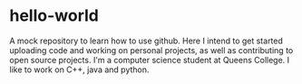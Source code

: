 # hello-world
A mock repository to learn how to use github. Here I intend to get started uploading code and working on personal projects, as well as contributing to open source projects. I'm a computer science student at Queens College. I like to work on C++, java and python.
